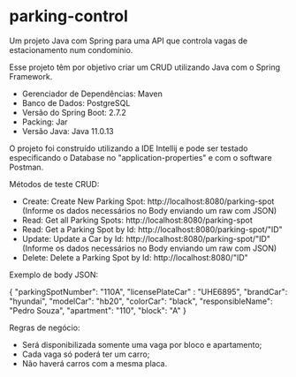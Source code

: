 # parking-control
Um projeto Java com Spring para uma API que controla vagas de estacionamento num condomínio.

Esse projeto têm por objetivo criar um CRUD utilizando Java com o Spring Framework.

- Gerenciador de Dependências: Maven
- Banco de Dados: PostgreSQL
- Versão do Spring Boot: 2.7.2
- Packing: Jar
- Versão Java: Java 11.0.13

O projeto foi construído utilizando a IDE Intellij e pode ser testado especificando o Database no "application-properties" e com o software Postman.

Métodos de teste CRUD:

- Create: Create New Parking Spot: http://localhost:8080/parking-spot (Informe os dados necessários no Body enviando um raw com JSON)
- Read: Get all Parking Spots: http://localhost:8080/parking-spot
- Read: Get a Parking Spot by Id: http://localhost:8080/parking-spot/"ID" 
- Update: Update a Car by Id: http://localhost:8080/parking-spot/"ID" (Informe os dados necessários no Body enviando um raw com JSON)
- Delete: Delete a Parking Spot by Id: http://localhost:8080/"ID"

Exemplo de body JSON:

{
   "parkingSpotNumber": "110A",
   "licensePlateCar" : "UHE6895",
   "brandCar": "hyundai",
   "modelCar": "hb20",
   "colorCar": "black",
   "responsibleName": "Pedro Souza",
   "apartment": "110",
   "block": "A"
}

Regras de negócio:

- Será disponibilizada somente uma vaga por bloco e apartamento;
- Cada vaga só poderá ter um carro;
- Não haverá carros com a mesma placa.
